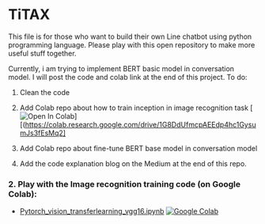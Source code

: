 # TiTAX
This file is for those who want to build their own Line chatbot using python programming language. Please play with this open repository to make more useful stuff together.

Currently, i am trying to implement BERT basic model in conversation model. I will post the code and colab link at the end of this project. 
 To do:
 1. Clean the code
 2. Add Colab repo about how to train inception in image recognition task
 [![Open In Colab](https://colab.research.google.com/assets/colab-badge.svg)][(https://colab.research.google.com/drive/1G8DdUfmcpAEEdp4hc1GysumJs3fEsMq2]


 3. Add Colab repo about fine-tune BERT base model in conversation model
 4. Add the code explanation blog on the Medium at the end of this repo.

### 2. Play with the Image recognition training code (on Google Colab):

- [Pytorch_vision_transferlearning_vgg16.ipynb](https://colab.research.google.com/drive/1G8DdUfmcpAEEdp4hc1GysumJs3fEsMq2)  [![Google Colab](https://badgen.net/badge/Launch/on%20Google%20Colab/blue?icon=terminal)](https://colab.research.google.com/drive/1G8DdUfmcpAEEdp4hc1GysumJs3fEsMq2)
